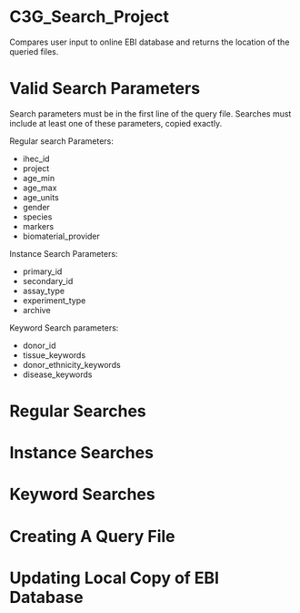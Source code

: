 # C3G_Search_Project
Compares user input to online EBI database and returns the location of the queried files. 

# Valid Search Parameters
Search parameters must be in the first line of the query file. Searches must include at least one of these parameters, copied exactly. 

Regular search Parameters:
- ihec_id
- project
- age_min
- age_max
- age_units
- gender
- species
- markers
- biomaterial_provider


Instance Search Parameters:
- primary_id
- secondary_id
- assay_type
- experiment_type
- archive

Keyword Search parameters:
- donor_id
- tissue_keywords
- donor_ethnicity_keywords
- disease_keywords

# Regular Searches

# Instance Searches

# Keyword Searches

# Creating A Query File

# Updating Local Copy of EBI Database

